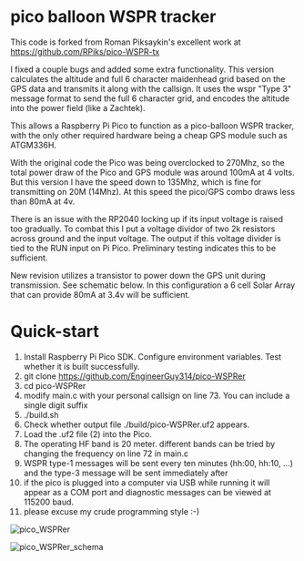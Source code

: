 # pico balloon WSPR tracker

This code is forked from Roman Piksaykin's excellent work at https://github.com/RPiks/pico-WSPR-tx  

I fixed a couple bugs and added some extra functionality. This version calculates the altitude and full 6 character maidenhead grid based on the GPS data and transmits it along with the callsign. It uses the wspr "Type 3" message format to send the full 6 character grid, and encodes the altitude into the power field (like a Zachtek).

This allows a Raspberry Pi Pico to function as a pico-balloon WSPR tracker, with the only other required hardware being a cheap GPS module such as ATGM336H.

With the original code the Pico was being overclocked to 270Mhz, so the total power draw of the Pico and GPS module was around 100mA at 4 volts. But this version I have the speed down to 135Mhz, which is fine for transmitting on 20M (14Mhz). At this speed the pico/GPS combo draws less than 80mA at 4v.

There is an issue with the RP2040 locking up if its input voltage is raised too gradually. To combat this I put a voltage dividor of two 2k resistors across ground and the input voltage. The output if this voltage divider is tied to the RUN input on Pi Pico. Preliminary testing indicates this to be sufficient.

New revision utilizes a transistor to power down the GPS unit during transmission. See schematic below. In this configuration a 6 cell Solar Array that can provide 80mA at 3.4v will be sufficient.

# Quick-start
1. Install Raspberry Pi Pico SDK. Configure environment variables. Test whether it is built successfully.
2. git clone https://github.com/EngineerGuy314/pico-WSPRer 
4. cd pico-WSPRer
5. modify main.c with your personal callsign on line 73. You can include a single digit suffix
6. ./build.sh
7. Check whether output file ./build/pico-WSPRer.uf2 appears.
8. Load the .uf2 file (2) into the Pico.
9. The operating HF band is 20 meter. different bands can be tried by changing the frequency on line 72 in main.c
10. WSPR type-1 messages will be sent every ten minutes (hh:00, hh:10, ...) and the type-3 message will be sent immediately after
11. if the pico is plugged into a computer via USB while running it will appear as a COM port and diagnostic messages can be viewed at 115200 baud.
12. please excuse my crude programming style :-)

![pico_WSPRer](https://github.com/EngineerGuy314/pico-WSPRer/assets/123671395/bfaad70b-ae55-4695-b1ce-e6d6bb5c9d0f)

![pico_WSPRer_schema](https://github.com/EngineerGuy314/pico-WSPRer/assets/123671395/486f8ca9-fba3-4b02-bfbf-b3e85728bc48)
